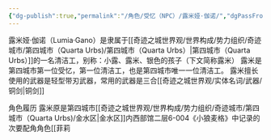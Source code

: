 ```yaml
---
{"dg-publish":true,"permalink":"/角色/受忆（NPC）/露米娅·伽诺/","dgPassFrontmatter":true}
---
```


露米娅·伽诺（Lumia·Gano）是隶属于[[奇迹之城世界观/世界构成/势力组织/奇迹城市/第四城市（Quarta Urbs)/第四城市（Quarta Urbs）\|第四城市（Quarta Urbs）]]的一名清洁工，别称：小露、露米、银色的孩子（下文简称露米）
露米是第四城市第一位受忆，第一位清洁工，也是第四城市唯一一位清洁工。
露米擅长使用的武器是轻型带刃武器，常用的武器是三合[[奇迹之城世界观/实体名词/武器/铜剑\|铜剑]]

角色履历
露米原是第四城市[[奇迹之城世界观/世界构成/势力组织/奇迹城市/第四城市（Quarta Urbs)/金水区\|金水区]]内西部馆二层6-004《小狼麦格》中记录的次要配角角色[[菲莉